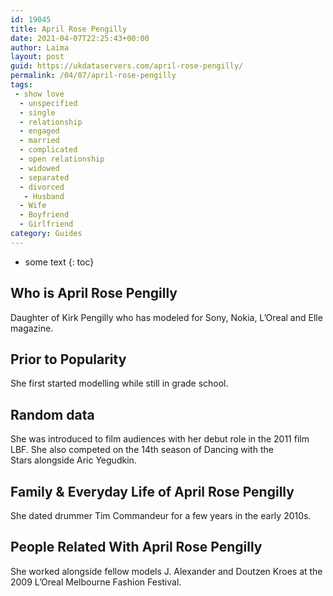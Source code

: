 ```yaml
---
id: 19045
title: April Rose Pengilly
date: 2021-04-07T22:25:43+00:00
author: Laima
layout: post
guid: https://ukdataservers.com/april-rose-pengilly/
permalink: /04/07/april-rose-pengilly
tags:
 - show love
  - unspecified
  - single
  - relationship
  - engaged
  - married
  - complicated
  - open relationship
  - widowed
  - separated
  - divorced
   - Husband
  - Wife
  - Boyfriend
  - Girlfriend
category: Guides
---
```


* some text
{: toc}


## Who is April Rose Pengilly
                  
                  
                  
Daughter of Kirk Pengilly who has modeled for Sony, Nokia, L&#8217;Oreal and Elle magazine.
                  
              
            
              
            
                
                
                
## Prior to Popularity
                  
                  
                  
She first started modelling while still in grade school.
                  
              
            
              
            
                
                
                
## Random data
                  
                  
                  
She was introduced to film audiences with her debut role in the 2011 film LBF. She also competed on the 14th season of Dancing with the Stars alongside Aric Yegudkin.
                  
              
            
              
            
                
                
                
## Family & Everyday Life of April Rose Pengilly
                  
                  
                  
She dated drummer Tim Commandeur for a few years in the early 2010s.
                  
              
            
              
            
                
                
                
## People Related With April Rose Pengilly
                  
                  
                  
She worked alongside fellow models J. Alexander and Doutzen Kroes at the 2009 L&#8217;Oreal Melbourne Fashion Festival.
                  
              
            
              
            
                
              
            
              
              
            
            
              
            
          
          
          